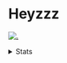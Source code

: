 # Heyzzz  

[![.](https://skillicons.dev/icons?i=js,ts,nextjs,nestjs,mongodb)](https://skillicons.dev)  

<details>
<summary>Stats</summary
<!--START_SECTION:waka-->

```txt
TypeScript    12 hrs 4 mins   ████████████████████░░░░░   80.53 %
Rust          1 hr 1 min      █▓░░░░░░░░░░░░░░░░░░░░░░░   06.89 %
JSON          51 mins         █▒░░░░░░░░░░░░░░░░░░░░░░░   05.69 %
JavaScript    25 mins         ▓░░░░░░░░░░░░░░░░░░░░░░░░   02.89 %
Other         19 mins         ▓░░░░░░░░░░░░░░░░░░░░░░░░   02.15 %
```

<!--END_SECTION:waka-->
</details>
